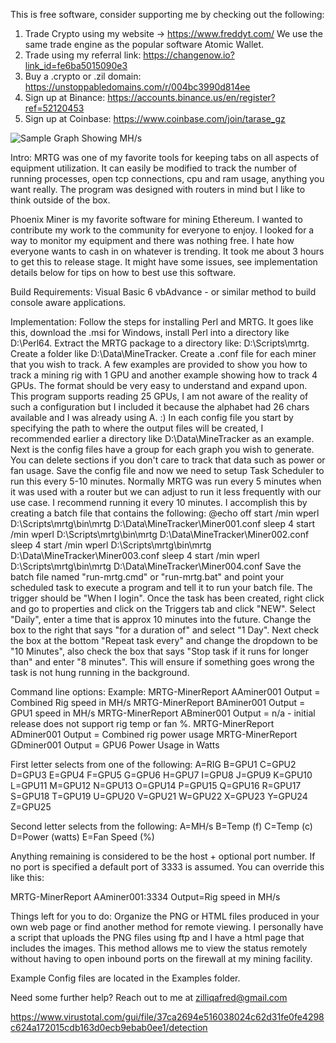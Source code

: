 This is free software, consider supporting me by checking out the following:
1. Trade Crypto using my website -> https://www.freddyt.com/
   We use the same trade engine as the popular software Atomic Wallet.
2. Trade using my referral link: https://changenow.io?link_id=fe6ba5015090e3
3. Buy a .crypto or .zil domain: https://unstoppabledomains.com/r/004bc3990d814ee
4. Sign up at Binance: https://accounts.binance.us/en/register?ref=52120453
5. Sign up at Coinbase: https://www.coinbase.com/join/tarase_gz


![Sample Graph Showing MH/s](https://www.github.com/frog357/)


Intro:
MRTG was one of my favorite tools for keeping tabs on all aspects of equipment utilization. It can easily be modified to track the number of running processes, open tcp connections, cpu and ram usage, anything you want really. The program was designed with routers in mind but I like to think outside of the box.

Phoenix Miner is my favorite software for mining Ethereum. I wanted to contribute my work to the community for everyone to enjoy. I looked for a way to monitor my equipment and there was nothing free. I hate how everyone wants to cash in on whatever is trending. It took me about 3 hours to get this to release stage. It might have some issues, see implementation details below for tips on how to best use this software.


Build Requirements:
Visual Basic 6
vbAdvance - or similar method to build console aware applications.


Implementation:
Follow the steps for installing Perl and MRTG. It goes like this, download the .msi for Windows, install Perl into a directory like D:\Perl64. Extract the MRTG package to a directory like: D:\Scripts\mrtg. Create a folder like D:\Data\MineTracker. Create a .conf file for each miner that you wish to track. A few examples are provided to show you how to track a mining rig with 1 GPU and another example showing how to track 4 GPUs. The format should be very easy to understand and expand upon. This program supports reading 25 GPUs, I am not aware of the reality of such a configuration but I included it because the alphabet had 26 chars available and I was already using A. :) In each config file you start by specifying the path to where the output files will be created, I recommended earlier a directory like D:\Data\MineTracker as an example. Next is the config files have a group for each graph you wish to generate. You can delete sections if you don't care to track that data such as power or fan usage. Save the config file and now we need to setup Task Scheduler to run this every 5-10 minutes. Normally MRTG was run every 5 minutes when it was used with a router but we can adjust to run it less frequently with our use case. I recommend running it every 10 minutes. I accomplish this by creating a batch file that contains the following:
@echo off
start /min wperl D:\Scripts\mrtg\bin\mrtg D:\Data\MineTracker\Miner001.conf
sleep 4
start /min wperl D:\Scripts\mrtg\bin\mrtg D:\Data\MineTracker\Miner002.conf
sleep 4
start /min wperl D:\Scripts\mrtg\bin\mrtg D:\Data\MineTracker\Miner003.conf
sleep 4
start /min wperl D:\Scripts\mrtg\bin\mrtg D:\Data\MineTracker\Miner004.conf
Save the batch file named "run-mrtg.cmd" or "run-mrtg.bat" and point your scheduled task to execute a program and tell it to run your batch file. The trigger should be "When I login". Once the task has been created, right click and go to properties and click on the Triggers tab and click "NEW". Select "Daily", enter a time that is approx 10 minutes into the future. Change the box to the right that says "for a duration of" and select "1 Day". Next check the box at the bottom "Repeat task every" and change the dropdown to be "10 Minutes", also check the box that says "Stop task if it runs for longer than" and enter "8 minutes". This will ensure if something goes wrong the task is not hung running in the background. 


Command line options:
Example:
MRTG-MinerReport AAminer001
Output = Combined Rig speed in MH/s
MRTG-MinerReport BAminer001
Output = GPU1 speed in MH/s
MRTG-MinerReport ABminer001
Output = n/a - initial release does not support rig temp or fan %.
MRTG-MinerReport ADminer001
Output = Combined rig power usage
MRTG-MinerReport GDminer001
Output = GPU6 Power Usage in Watts


First letter selects from one of the following:
A=RIG
B=GPU1
C=GPU2
D=GPU3
E=GPU4
F=GPU5
G=GPU6
H=GPU7
I=GPU8
J=GPU9
K=GPU10
L=GPU11
M=GPU12
N=GPU13
O=GPU14
P=GPU15
Q=GPU16
R=GPU17
S=GPU18
T=GPU19
U=GPU20
V=GPU21
W=GPU22
X=GPU23
Y=GPU24
Z=GPU25

Second letter selects from the following:
A=MH/s
B=Temp (f)
C=Temp (c)
D=Power (watts)
E=Fan Speed (%)


Anything remaining is considered to be the host + optional port number. If no port is specified a default port of 3333 is assumed. You can override this like this:

MRTG-MinerReport AAminer001:3334
Output=Rig speed in MH/s



Things left for you to do:
Organize the PNG or HTML files produced in your own web page or find another method for remote viewing. I personally have a script that uploads the PNG files using ftp and I have a html page that includes the images. This method allows me to view the status remotely without having to open inbound ports on the firewall at my mining facility.


Example Config files are located in the Examples folder.


Need some further help? Reach out to me at zilliqafred@gmail.com



https://www.virustotal.com/gui/file/37ca2694e516038024c62d31fe0fe4298c624a172015cdb163d0ecb9ebab0ee1/detection